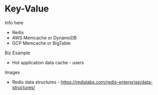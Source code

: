 # Key-Value

Info here
- Redis
- AWS Memcache or DynamoDB
- GCP Memcache or BigTable

Biz Example
- Hot application data cache - users

Images
- Redis data structures - https://redislabs.com/redis-enterprise/data-structures/